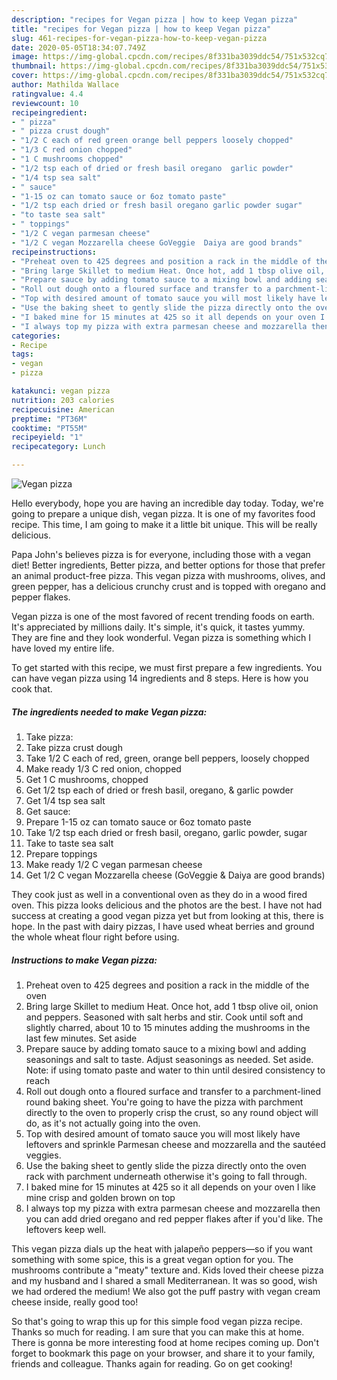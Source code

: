 ```yaml
---
description: "recipes for Vegan pizza | how to keep Vegan pizza"
title: "recipes for Vegan pizza | how to keep Vegan pizza"
slug: 461-recipes-for-vegan-pizza-how-to-keep-vegan-pizza
date: 2020-05-05T18:34:07.749Z
image: https://img-global.cpcdn.com/recipes/8f331ba3039ddc54/751x532cq70/vegan-pizza-recipe-main-photo.jpg
thumbnail: https://img-global.cpcdn.com/recipes/8f331ba3039ddc54/751x532cq70/vegan-pizza-recipe-main-photo.jpg
cover: https://img-global.cpcdn.com/recipes/8f331ba3039ddc54/751x532cq70/vegan-pizza-recipe-main-photo.jpg
author: Mathilda Wallace
ratingvalue: 4.4
reviewcount: 10
recipeingredient:
- " pizza"
- " pizza crust dough"
- "1/2 C each of red green orange bell peppers loosely chopped"
- "1/3 C red onion chopped"
- "1 C mushrooms chopped"
- "1/2 tsp each of dried or fresh basil oregano  garlic powder"
- "1/4 tsp sea salt"
- " sauce"
- "1-15 oz can tomato sauce or 6oz tomato paste"
- "1/2 tsp each dried or fresh basil oregano garlic powder sugar"
- "to taste sea salt"
- " toppings"
- "1/2 C vegan parmesan cheese"
- "1/2 C vegan Mozzarella cheese GoVeggie  Daiya are good brands"
recipeinstructions:
- "Preheat oven to 425 degrees and position a rack in the middle of the oven"
- "Bring large Skillet to medium Heat. Once hot, add 1 tbsp olive oil, onion and peppers. Seasoned with salt herbs and stir. Cook until soft and slightly charred, about 10 to 15 minutes adding the mushrooms in the last few minutes. Set aside"
- "Prepare sauce by adding tomato sauce to a mixing bowl and adding seasonings and salt to taste. Adjust seasonings as needed. Set aside. Note: if using tomato paste and water to thin until desired consistency to reach"
- "Roll out dough onto a floured surface and transfer to a parchment-lined round baking sheet. You&#39;re going to have the pizza with parchment directly to the oven to properly crisp the crust, so any round object will do, as it&#39;s not actually going into the oven."
- "Top with desired amount of tomato sauce you will most likely have leftovers and sprinkle Parmesan cheese and mozzarella and the sautéed veggies."
- "Use the baking sheet to gently slide the pizza directly onto the oven rack with parchment underneath otherwise it&#39;s going to fall through."
- "I baked mine for 15 minutes at 425 so it all depends on your oven I like mine crisp and golden brown on top"
- "I always top my pizza with extra parmesan cheese and mozzarella then you can add dried oregano and red pepper flakes after if you&#39;d like. The leftovers keep well."
categories:
- Recipe
tags:
- vegan
- pizza

katakunci: vegan pizza 
nutrition: 203 calories
recipecuisine: American
preptime: "PT36M"
cooktime: "PT55M"
recipeyield: "1"
recipecategory: Lunch

---
```



![Vegan pizza](https://img-global.cpcdn.com/recipes/8f331ba3039ddc54/751x532cq70/vegan-pizza-recipe-main-photo.jpg)

Hello everybody, hope you are having an incredible day today. Today, we're going to prepare a unique dish, vegan pizza. It is one of my favorites food recipe. This time, I am going to make it a little bit unique. This will be really delicious.

Papa John&#39;s believes pizza is for everyone, including those with a vegan diet! Better ingredients, Better pizza, and better options for those that prefer an animal product-free pizza. This vegan pizza with mushrooms, olives, and green pepper, has a delicious crunchy crust and is topped with oregano and pepper flakes.

Vegan pizza is one of the most favored of recent trending foods on earth. It's appreciated by millions daily. It's simple, it's quick, it tastes yummy. They are fine and they look wonderful. Vegan pizza is something which I have loved my entire life.


To get started with this recipe, we must first prepare a few ingredients. You can have vegan pizza using 14 ingredients and 8 steps. Here is how you cook that.

<!--inarticleads1-->

##### The ingredients needed to make Vegan pizza:

1. Take  pizza:
1. Take  pizza crust dough
1. Take 1/2 C each of red, green, orange bell peppers, loosely chopped
1. Make ready 1/3 C red onion, chopped
1. Get 1 C mushrooms, chopped
1. Get 1/2 tsp each of dried or fresh basil, oregano, &amp; garlic powder
1. Get 1/4 tsp sea salt
1. Get  sauce:
1. Prepare 1-15 oz can tomato sauce or 6oz tomato paste
1. Take 1/2 tsp each dried or fresh basil, oregano, garlic powder, sugar
1. Take to taste sea salt
1. Prepare  toppings
1. Make ready 1/2 C vegan parmesan cheese
1. Get 1/2 C vegan Mozzarella cheese (GoVeggie &amp; Daiya are good brands)


They cook just as well in a conventional oven as they do in a wood fired oven. This pizza looks delicious and the photos are the best. I have not had success at creating a good vegan pizza yet but from looking at this, there is hope. In the past with dairy pizzas, I have used wheat berries and ground the whole wheat flour right before using. 

<!--inarticleads2-->

##### Instructions to make Vegan pizza:

1. Preheat oven to 425 degrees and position a rack in the middle of the oven
1. Bring large Skillet to medium Heat. Once hot, add 1 tbsp olive oil, onion and peppers. Seasoned with salt herbs and stir. Cook until soft and slightly charred, about 10 to 15 minutes adding the mushrooms in the last few minutes. Set aside
1. Prepare sauce by adding tomato sauce to a mixing bowl and adding seasonings and salt to taste. Adjust seasonings as needed. Set aside. Note: if using tomato paste and water to thin until desired consistency to reach
1. Roll out dough onto a floured surface and transfer to a parchment-lined round baking sheet. You&#39;re going to have the pizza with parchment directly to the oven to properly crisp the crust, so any round object will do, as it&#39;s not actually going into the oven.
1. Top with desired amount of tomato sauce you will most likely have leftovers and sprinkle Parmesan cheese and mozzarella and the sautéed veggies.
1. Use the baking sheet to gently slide the pizza directly onto the oven rack with parchment underneath otherwise it&#39;s going to fall through.
1. I baked mine for 15 minutes at 425 so it all depends on your oven I like mine crisp and golden brown on top
1. I always top my pizza with extra parmesan cheese and mozzarella then you can add dried oregano and red pepper flakes after if you&#39;d like. The leftovers keep well.


This vegan pizza dials up the heat with jalapeño peppers—so if you want something with some spice, this is a great vegan option for you. The mushrooms contribute a &#34;meaty&#34; texture and. Kids loved their cheese pizza and my husband and I shared a small Mediterranean. It was so good, wish we had ordered the medium! We also got the puff pastry with vegan cream cheese inside, really good too! 

So that's going to wrap this up for this simple food vegan pizza recipe. Thanks so much for reading. I am sure that you can make this at home. There is gonna be more interesting food at home recipes coming up. Don't forget to bookmark this page on your browser, and share it to your family, friends and colleague. Thanks again for reading. Go on get cooking!
